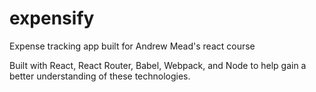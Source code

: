# expensify 
Expense tracking app built for Andrew Mead's react course

Built with React, React Router, Babel, Webpack, and Node to help gain a better understanding of these technologies.